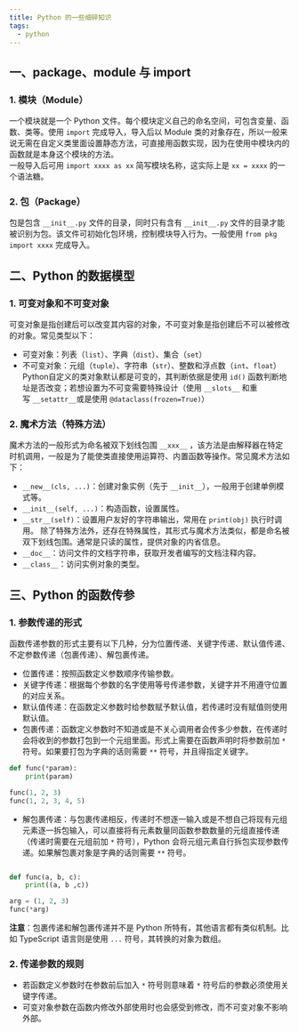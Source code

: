 ```yaml
---
title: Python 的一些细碎知识
tags:
  - python
---
```

## 一、package、module 与 import 
### 1. 模块（Module）
一个模块就是一个 Python 文件。每个模块定义自己的命名空间，可包含变量、函数、类等。使用 `import` 完成导入，导入后以 Module 类的对象存在，所以一般来说无需在自定义类里面设置静态方法，可直接用函数实现，因为在使用中模块内的函数就是本身这个模块的方法。  
一般导入后可用 `import xxxx as xx` 简写模块名称，这实际上是 `xx = xxxx` 的一个语法糖。
### 2. 包（Package）
包是包含 `__init__.py` 文件的目录，同时只有含有 `__init__.py` 文件的目录才能被识别为包。该文件可初始化包环境，控制模块导入行为。一般使用 `from pkg import xxxx` 完成导入。
## 二、Python 的数据模型
### 1. 可变对象和不可变对象
可变对象是指创建后可以改变其内容的对象，不可变对象是指创建后不可以被修改的对象。常见类型以下：
- 可变对象：列表（`list`）、字典（`dist`）、集合（`set`）
- 不可变对象：元组（`tuple`）、字符串（`str`）、整数和浮点数（`int`、`float`）
Python自定义的类对象默认都是可变的，其判断依据是使用 `id()` 函数判断地址是否改变；若想设置为不可变需要特殊设计（使用 `__slots__` 和重写 `__setattr__`或是使用 `@dataclass(frozen=True)`）
### 2. 魔术方法（特殊方法）
魔术方法的一般形式为命名被双下划线包围 `__xxx__` ，该方法是由解释器在特定时机调用，一般是为了能使类直接使用运算符、内置函数等操作。常见魔术方法如下：
- `__new__(cls, ...)`：创建对象实例（先于 `__init__`），一般用于创建单例模式等。
- `__init__(self, ...)`：构造函数，设置属性。
- `__str__(self)`：设置用户友好的字符串输出，常用在 `print(obj)` 执行时调用。
除了特殊方法外，还存在特殊属性，其形式与魔术方法类似，都是命名被双下划线包围。通常是只读的属性，提供对象的内省信息。
- `__doc__`：访问文件的文档字符串，获取开发者编写的文档注释内容。
- `__class__`：访问实例对象的类型。
## 三、Python 的函数传参
### 1. 参数传递的形式
函数传递参数的形式主要有以下几种，分为位置传递、关键字传递、默认值传递、不定参数传递（包裹传递）、解包裹传递。
- 位置传递：按照函数定义参数顺序传输参数。
- 关键字传递：根据每个参数的名字使用等号传递参数，关键字并不用遵守位置的对应关系。
- 默认值传递：在函数定义参数时给参数赋予默认值，若传递时没有赋值则使用默认值。
- 包裹传递：函数定义参数时不知道或是不关心调用者会传多少参数，在传递时会将收到的参数打包到一个元组里面。形式上需要在函数声明时将参数前加 `*` 符号。如果要打包为字典的话则需要 `**` 符号，并且得指定关键字。
```python
def func(*param):
	print(param)

func(1, 2, 3)
func(1, 2, 3, 4, 5)
```
- 解包裹传递：与包裹传递相反，传递时不想逐一输入或是不想自己将现有元组元素逐一拆包输入，可以直接将有元素数量同函数参数数量的元组直接传递（传递时需要在元组前加 `*` 符号），Python 会将元组元素自行拆包实现参数传递。如果解包裹对象是字典的话则需要 `**` 符号。
```python

def func(a, b, c):
	print((a, b ,c))

arg = (1, 2, 3)  
func(*arg)
```
**注意**：包裹传递和解包裹传递并不是 Python 所特有，其他语言都有类似机制。比如 TypeScript 语言则是使用 `...` 符号，其转换的对象为数组。
### 2. 传递参数的规则
- 若函数定义参数时在参数前后加入 `*` 符号则意味着 `*` 符号后的参数必须使用关键字传递。
- 可变对象参数在函数内修改外部使用时也会感受到修改，而不可变对象不影响外部。


